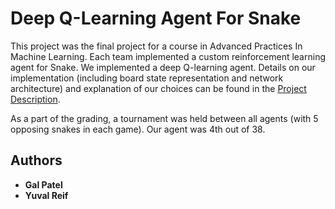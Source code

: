 
# Deep Q-Learning Agent For Snake

This project was the final project for a course in Advanced Practices In Machine Learning.
Each team implemented a custom reinforcement learning agent for Snake.
We implemented a deep Q-learning agent. Details on our implementation (including board state representation and network architecture) and explanation of our choices can be found in the [Project Description](https://github.com/yuvalre/snake_q_learning/).

As a part of the grading, a tournament was held between all agents (with 5 opposing snakes in each game). Our agent was 4th out of 38. 


## Authors

* **Gal Patel**
* **Yuval Reif**


